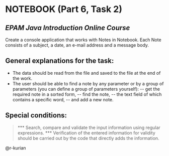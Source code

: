 # NOTEBOOK (Part 6, Task 2)
## _EPAM Java Introduction Online Course_

Create a console application that works with Notes in Notebook. Each Note consists of a subject,  a date, an e-mail address and a  message body.

## General explanations for the task:

- The data should be read from the file and saved to the file at the end of the work.
- The user should be able to find a note by any parameter or by a group of parameters (you can define a group of parameters yourself): 
 -- get the required note in a sorted form, 
 -- find the note, 
 -- the text field of which contains a specific word, 
 -- and add a new note.

## Special conditions:

> ***  Search, compare and validate the input information using regular expressions.
> *** Verification of the entered information for validity should be carried out by the code that directly adds the information.

@r-kurian
